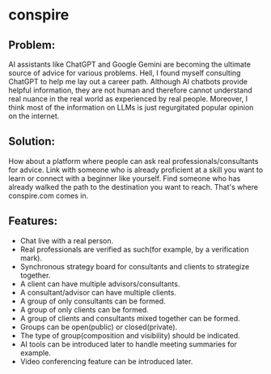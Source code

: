 # conspire
## Problem: 
AI assistants like ChatGPT and Google Gemini are becoming the ultimate source of advice for various problems. Hell, I found myself consulting ChatGPT to help me lay out a career path. Although AI chatbots provide helpful information, they are not human and therefore cannot understand real nuance in the real world as experienced by real people. Moreover, I think most of the information on LLMs is just regurgitated popular opinion on the internet.

## Solution: 
How about a platform where people can ask real professionals/consultants for advice. Link with someone who is already proficient at a skill you want to learn or connect with a beginner like yourself. Find someone who has already walked the path to the destination you want to reach. That's where conspire.com comes in.

## Features:
- Chat live with a real person.
- Real professionals are verified as such(for example, by a verification mark).
- Synchronous strategy board for consultants and clients to strategize together.
- A client can have multiple advisors/consultants.
- A consultant/advisor can have multiple clients.
- A group of only consultants can be formed.
- A group of only clients can be formed.
- A group of clients and consultants mixed together can be formed.
- Groups can be open(public) or closed(private).
- The type of group(composition and visibility) should be indicated.
- AI tools can be introduced later to handle meeting summaries for example.
- Video conferencing feature can be introduced later.

